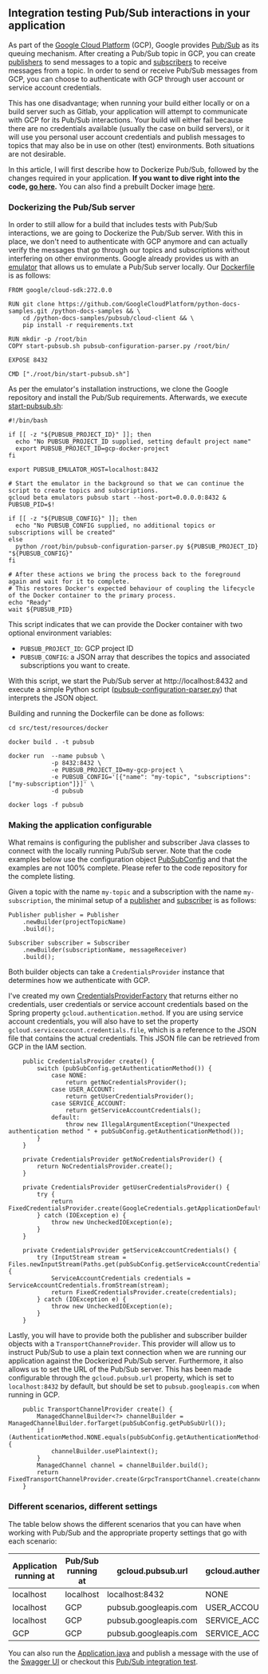 ## Integration testing Pub/Sub interactions in your application

As part of the [Google Cloud Platform][1] (GCP), Google provides [Pub/Sub][2] as its queuing mechanism. 
After creating a Pub/Sub topic in GCP, you can create [publishers][3] to send messages to a topic and [subscribers][4] to receive messages from a topic.
In order to send or receive Pub/Sub messages from GCP, you can choose to authenticate with GCP through user account or service account credentials.

This has one disadvantage; when running your build either locally or on a build server such as Gitlab, your application will attempt to communicate with GCP for its Pub/Sub interactions.
Your build will either fail because there are no credentials available (usually the case on build servers), 
or it will use you personal user account credentials and publish messages to topics that may also be in use on other (test) environments. 
Both situations are not desirable. 

In this article, I will first describe how to Dockerize Pub/Sub, followed by the changes required in your application. 
__If you want to dive right into the code, [go here][6].__ 
You can also find a prebuilt Docker image [here][8].  

### Dockerizing the Pub/Sub server

In order to still allow for a build that includes tests with Pub/Sub interactions, we are going to Dockerize the Pub/Sub server. 
With this in place, we don't need to authenticate with GCP anymore and can actually verify the messages that go through our topics and subscriptions without interfering on other environments.
Google already provides us with an [emulator][5] that allows us to emulate a Pub/Sub server locally.
Our [Dockerfile](src/test/resources/docker/Dockerfile) is as follows:

```
FROM google/cloud-sdk:272.0.0

RUN git clone https://github.com/GoogleCloudPlatform/python-docs-samples.git /python-docs-samples && \
    cd /python-docs-samples/pubsub/cloud-client && \
    pip install -r requirements.txt

RUN mkdir -p /root/bin
COPY start-pubsub.sh pubsub-configuration-parser.py /root/bin/

EXPOSE 8432

CMD ["./root/bin/start-pubsub.sh"]
``` 

As per the emulator's installation instructions, we clone the Google repository and install the Pub/Sub requirements.
Afterwards, we execute [start-pubsub.sh](src/test/resources/docker/start-pubsub.sh):
```
#!/bin/bash

if [[ -z "${PUBSUB_PROJECT_ID}" ]]; then
  echo "No PUBSUB_PROJECT_ID supplied, setting default project name"
  export PUBSUB_PROJECT_ID=gcp-docker-project
fi

export PUBSUB_EMULATOR_HOST=localhost:8432

# Start the emulator in the background so that we can continue the script to create topics and subscriptions.
gcloud beta emulators pubsub start --host-port=0.0.0.0:8432 &
PUBSUB_PID=$!

if [[ -z "${PUBSUB_CONFIG}" ]]; then
  echo "No PUBSUB_CONFIG supplied, no additional topics or subscriptions will be created"
else
  python /root/bin/pubsub-configuration-parser.py ${PUBSUB_PROJECT_ID} "${PUBSUB_CONFIG}"
fi

# After these actions we bring the process back to the foreground again and wait for it to complete.
# This restores Docker's expected behaviour of coupling the lifecycle of the Docker container to the primary process.
echo "Ready"
wait ${PUBSUB_PID}
```    

This script indicates that we can provide the Docker container with two optional environment variables:
* `PUBSUB_PROJECT_ID`: GCP project ID
* `PUBSUB_CONFIG`: a JSON array that describes the topics and associated subscriptions you want to create. 
 
With this script, we start the Pub/Sub server at http://localhost:8432 and execute a simple Python script ([pubsub-configuration-parser.py](src/test/resources/docker/pubsub-configuration-parser.py)) that interprets the JSON object.

Building and running the Dockerfile can be done as follows:
```
cd src/test/resources/docker

docker build . -t pubsub

docker run  --name pubsub \
            -p 8432:8432 \
            -e PUBSUB_PROJECT_ID=my-gcp-project \
            -e PUBSUB_CONFIG='[{"name": "my-topic", "subscriptions": ["my-subscription"]}]' \
            -d pubsub

docker logs -f pubsub 
```

### Making the application configurable

What remains is configuring the publisher and subscriber Java classes to connect with the locally running Pub/Sub server.
Note that the code examples below use the configuration object [PubSubConfig](src/main/java/nl/luminis/articles/pubsub/PubSubConfig.java) and that the examples are not 100% complete.
Please refer to the code repository for the complete listing.

Given a topic with the name `my-topic` and a subscription with the name `my-subscription`, the minimal setup of a [publisher](src/main/java/nl/luminis/articles/pubsub/publisher/DummyMessagePublisher.java) and [subscriber](src/main/java/nl/luminis/articles/pubsub/subscriber/DummyMessageSubscriber.java) is as follows:

```
Publisher publisher = Publisher
    .newBuilder(projectTopicName)
    .build();
```
```
Subscriber subscriber = Subscriber
    .newBuilder(subscriptionName, messageReceiver)
    .build();
``` 

Both builder objects can take a `CredentialsProvider` instance that determines how we authenticate with GCP.

I've created my own [CredentialsProviderFactory](src/main/java/nl/luminis/articles/pubsub/auth/CredentialsProviderFactory.java) that returns either no credentials, user credentials or service account credentials based on the Spring property `gcloud.authentication.method`.
If you are using service account credentials, you will also have to set the property `gcloud.serviceaccount.credentials.file`, which is a reference to the JSON file that contains the actual credentials.
This JSON file can be retrieved from GCP in the IAM section.

```
    public CredentialsProvider create() {
        switch (pubSubConfig.getAuthenticationMethod()) {
            case NONE:
                return getNoCredentialsProvider();
            case USER_ACCOUNT:
                return getUserCredentialsProvider();
            case SERVICE_ACCOUNT:
                return getServiceAccountCredentials();
            default:
                throw new IllegalArgumentException("Unexpected authentication method " + pubSubConfig.getAuthenticationMethod());
        }
    }

    private CredentialsProvider getNoCredentialsProvider() {
        return NoCredentialsProvider.create();
    }

    private CredentialsProvider getUserCredentialsProvider() {
        try {
            return FixedCredentialsProvider.create(GoogleCredentials.getApplicationDefault());
        } catch (IOException e) {
            throw new UncheckedIOException(e);
        }
    }

    private CredentialsProvider getServiceAccountCredentials() {
        try (InputStream stream = Files.newInputStream(Paths.get(pubSubConfig.getServiceAccountCredentialsFile()))) {
            ServiceAccountCredentials credentials = ServiceAccountCredentials.fromStream(stream);
            return FixedCredentialsProvider.create(credentials);
        } catch (IOException e) {
            throw new UncheckedIOException(e);
        }
    }
```

Lastly, you will have to provide both the publisher and subscriber builder objects with a `TransportChanneProvider`.
This provider will allow us to instruct Pub/Sub to use a plain text connection when we are running our application against the Dockerized Pub/Sub server.
Furthermore, it also allows us to set the URL of the Pub/Sub server. 
This has been made configurable through the `gcloud.pubsub.url` property, which is set to `localhost:8432` by default, but should be set to `pubsub.googleapis.com` when running in GCP.
```
    public TransportChannelProvider create() {
        ManagedChannelBuilder<?> channelBuilder = ManagedChannelBuilder.forTarget(pubSubConfig.getPubSubUrl());
        if (AuthenticationMethod.NONE.equals(pubSubConfig.getAuthenticationMethod())) {
            channelBuilder.usePlaintext();
        }
        ManagedChannel channel = channelBuilder.build();
        return FixedTransportChannelProvider.create(GrpcTransportChannel.create(channel));
    }
```

### Different scenarios, different settings

The table below shows the different scenarios that you can have when working with Pub/Sub and the appropriate property settings that go with each scenario:

| Application running at | Pub/Sub running at | gcloud.pubsub.url     | gcloud.authentication.method | gcloud.serviceaccount.credentials.file |
|------------------------|--------------------|-----------------------|------------------------------|----------------------------------------|
| localhost              | localhost          | localhost:8432        | NONE                         | N/A                                    |
| localhost              | GCP                | pubsub.googleapis.com | USER_ACCOUNT                 | N/A                                    |
| localhost              | GCP                | pubsub.googleapis.com | SERVICE_ACCOUNT              | /path/to/credentials.json              |
| GCP                    | GCP                | pubsub.googleapis.com | SERVICE_ACCOUNT              | /path/to/credentials.json              |

You can also run the [Application.java](src/main/java/nl/luminis/articles/pubsub/Application.java) and publish a message with the use of the [Swagger UI][7]
or checkout this [Pub/Sub integration test](src/test/java/nl/luminis/articles/pubsub/PubSubIT.java).

[1]: https://cloud.google.com
[2]: https://cloud.google.com/pubsub/docs/overview
[3]: https://cloud.google.com/pubsub/docs/publisher
[4]: https://cloud.google.com/pubsub/docs/subscriber
[5]: https://cloud.google.com/pubsub/docs/emulator
[6]: https://github.com/markkrijgsman/pubsub-integration-testing
[7]: http://localhost:8080/swagger-ui.html
[8]: https://hub.docker.com/r/markkrijgsman/pubsub/dockerfile
